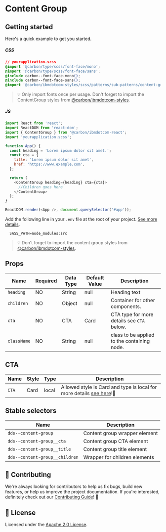 # Content Group

## Getting started

Here's a quick example to get you started.

##### CSS

```css
// yourapplication.scss
@import '@carbon/type/scss/font-face/mono';
@import '@carbon/type/scss/font-face/sans';
@include carbon--font-face-mono();
@include carbon--font-face-sans();
@import '@carbon/ibmdotcom-styles/scss/patterns/sub-patterns/content-group';
```

> 💡 Only import fonts once per usage. Don't forget to import the ContentGroup
> styles from
> [@carbon/ibmdotcom-styles](https://github.com/carbon-design-system/ibm-dotcom-library/blob/master/packages/styles).

##### JS

```javascript
import React from 'react';
import ReactDOM from 'react-dom';
import { ContentGroup } from '@carbon/ibmdotcom-react';
import 'yourapplication.scss';

function App() {
  const heading = 'Lorem ipsum dolor sit amet.';
  const cta = {
    title: 'Lorem ipsum dolor sit amet',
    href: 'https://www.example.com',
  };

  return (
    <ContentGroup heading={heading} cta={cta}>
      //Children goes here
    </ContentGroup>
  );
}

ReactDOM.render(<App />, document.querySelector('#app'));
```

Add the following line in your `.env` file at the root of your project.
[See more details](https://github.com/carbon-design-system/ibm-dotcom-library/tree/master/packages/styles#usage).

```
  SASS_PATH=node_modules:src
```

> 💡 Don't forget to import the content group styles from
> [@carbon/ibmdotcom-styles](https://github.com/carbon-design-system/ibm-dotcom-library/blob/master/packages/styles).

## Props

| Name        | Required | Data Type | Default Value | Description                                 |
| ----------- | -------- | --------- | ------------- | ------------------------------------------- |
| `heading`   | NO       | String    | null          | Heading text                                |
| `children`  | NO       | Object    | null          | Container for other components.             |
| `cta`       | NO       | CTA       | Card          | CTA type for more details see `CTA` below.  |
| `className` | NO       | String    | null          | class to be applied to the containing node. |

## CTA

| Name  | Style | Type  | Description                                                                                                                                                     |
| ----- | ----- | ----- | --------------------------------------------------------------------------------------------------------------------------------------------------------------- |
| `CTA` | Card  | local | Allowed style is Card and type is local for more details [see here](https://ibmdotcom-react-experimental.mybluemix.net/?path=/story/components-cta--default)!👀 |

## Stable selectors

| Name                           | Description                   |
| ------------------------------ | ----------------------------- |
| `dds--content-group`           | Content group wrapper element |
| `dds--content-group__cta`      | Content group CTA element     |
| `dds--content-group__title`    | Content group title element   |
| `dds--content-group__children` | Wrapper for children elements |

## 🙌 Contributing

We're always looking for contributors to help us fix bugs, build new features,
or help us improve the project documentation. If you're interested, definitely
check out our
[Contributing Guide](https://github.com/carbon-design-system/ibm-dotcom-library/blob/master/.github/CONTRIBUTING.md)!
👀

## 📝 License

Licensed under the
[Apache 2.0 License](https://github.com/carbon-design-system/ibm-dotcom-library/blob/master/LICENSE).
